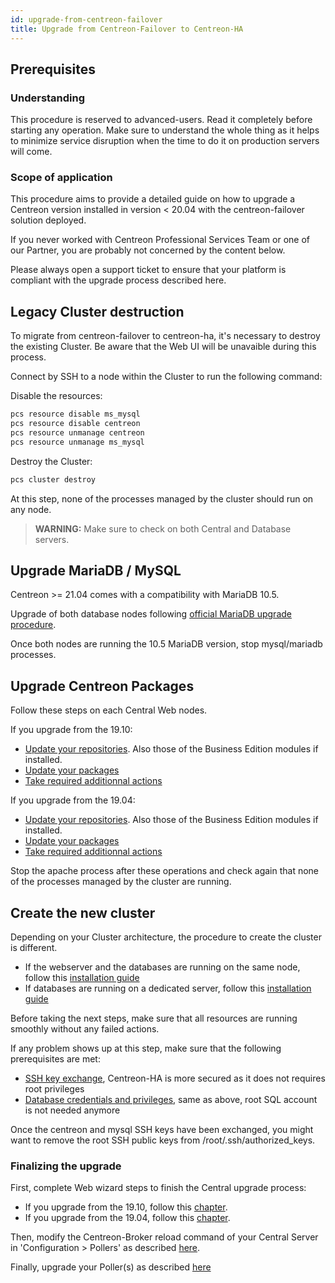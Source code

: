 ```yaml
---
id: upgrade-from-centreon-failover
title: Upgrade from Centreon-Failover to Centreon-HA
---
```


## Prerequisites

### Understanding

This procedure is reserved to advanced-users. Read it completely before starting any operation. 
Make sure to understand the whole thing as it helps to minimize service disruption when 
the time to do it on production servers will come.

### Scope of application

This procedure aims to provide a detailed guide on how to upgrade a Centreon version installed in version < 20.04 with 
the centreon-failover solution deployed. 

If you never worked with Centreon Professional Services Team or one of our Partner, you are probably not concerned by the content 
below.

Please always open a support ticket to ensure that your platform is compliant with the upgrade process described here.

## Legacy Cluster destruction

To migrate from centreon-failover to centreon-ha, it's necessary to destroy the existing Cluster. Be aware that the 
Web UI will be unavaible during this process.

Connect by SSH to a node within the Cluster to run the following command:

Disable the resources: 

```bash
pcs resource disable ms_mysql
pcs resource disable centreon
pcs resource unmanage centreon
pcs resource unmanage ms_mysql
```

Destroy the Cluster: 

```bash
pcs cluster destroy
```

At this step, none of the processes managed by the cluster should run on any node.

> **WARNING:** Make sure to check on both Central and Database servers. 

## Upgrade MariaDB / MySQL

Centreon >= 21.04 comes with a compatibility with MariaDB 10.5.

Upgrade of both database nodes following [official MariaDB upgrade procedure](../../upgrade/upgrade-from-19-10.html#upgrade-mariadb-server). 

Once both nodes are running the 10.5 MariaDB version, stop mysql/mariadb processes. 

## Upgrade Centreon Packages 

Follow these steps on each Central Web nodes.

If you upgrade from the 19.10: 
* [Update your repositories](../../upgrade/upgrade-from-19-10.html#update-the-centreon-repository). Also those of the Business Edition modules if installed.
* [Update your packages](../../upgrade/upgrade-from-19-10.html#upgrade-the-centreon-solution)
* [Take required additionnal actions](../../upgrade/upgrade-from-19-10.html#additional-actions)

If you upgrade from the 19.04: 
* [Update your repositories](../../upgrade/upgrade-from-19-04.html#update-the-centreon-repository). Also those of the Business Edition modules if installed.
* [Update your packages](../../upgrade/upgrade-from-19-04.html#upgrade-the-centreon-solution)
* [Take required additionnal actions](../../upgrade/upgrade-from-19-04.html#additional-actions)

Stop the apache process after these operations and check again that none of the 
processes managed by the cluster are running.

## Create the new cluster

Depending on your Cluster architecture, the procedure to create the cluster is different. 
* If the webserver and the databases are running on the same node, follow this [installation guide](installation-2-nodes.html#setting-up-the-centreon-cluster)
* If databases are running on a dedicated server, follow this [installation guide](installation-4-nodes.html#setting-up-the-centreon-cluster)

Before taking the next steps, make sure that all resources are running smoothly without any failed actions.

If any problem shows up at this step, make sure that the following prerequisites are met: 
* [SSH key exchange](installation-2-nodes.html#ssh-keys-exchange), Centreon-HA is more secured as it does not requires root privileges
* [Database credentials and privileges](installation-2-nodes.html#creating-the-centreon-mariadb-account), same as above, root SQL account is not needed anymore  

Once the centreon and mysql SSH keys have been exchanged, you might want to remove the root SSH public keys from /root/.ssh/authorized_keys.

### Finalizing the upgrade

First, complete Web wizard steps to finish the Central upgrade process:
* If you upgrade from the 19.10, follow this [chapter](../../upgrade/upgrade-from-19-10.html#finalizing-the-upgrade).
* If you upgrade from the 19.04, follow this [chapter](../../upgrade/upgrade-from-19-04.html#finalizing-the-upgrade).

Then, modify the Centreon-Broker reload command of your Central Server in 'Configuration > Pollers' as described [here](installation-2-nodes.html#customizing-poller-reload-command).

Finally, upgrade your Poller(s) as described [here](../../upgrade/upgrade-from-19-04.html#upgrade-the-poller)
